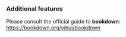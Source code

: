 
### Additional features

Please consult the official guide to **bookdown**: https://bookdown.org/yihui/bookdown

